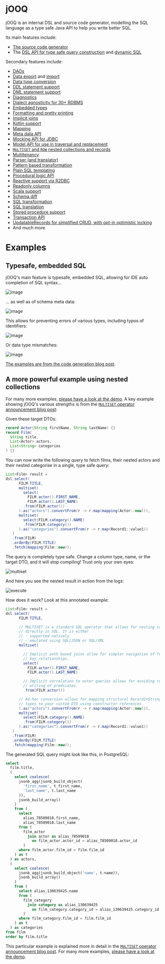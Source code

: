 jOOQ
====

jOOQ is an internal DSL and source code generator, modelling the SQL language as a type safe Java API to help you write better SQL. 

Its main features include:

- [The source code generator](https://blog.jooq.org/why-you-should-use-jooq-with-code-generation/)
- The [DSL API for type safe query construction](https://www.jooq.org/doc/latest/manual/sql-building/dsl-api/) and [dynamic SQL](https://www.jooq.org/doc/latest/manual/sql-building/dynamic-sql/)

Secondary features include:

- [DAOs](https://www.jooq.org/doc/latest/manual/sql-execution/daos/)
- [Data export](https://www.jooq.org/doc/latest/manual/sql-execution/exporting/) and [import](https://www.jooq.org/doc/latest/manual/sql-execution/importing/)
- [Data type conversion](https://www.jooq.org/doc/latest/manual/sql-execution/fetching/data-type-conversion/)
- [DDL statement support](https://www.jooq.org/doc/latest/manual/sql-building/ddl-statements/)
- [DML statement support](https://www.jooq.org/doc/latest/manual/sql-building/sql-statements/)
- [Diagnostics](https://www.jooq.org/doc/latest/manual/sql-execution/diagnostics/)
- [Dialect agnosticity for 30+ RDBMS](https://www.jooq.org/download/#databases)
- [Embedded types](https://www.jooq.org/doc/latest/manual/code-generation/codegen-embeddable-types/)
- [Formatting and pretty printing](https://www.jooq.org/doc/latest/manual/sql-building/queryparts/pretty-printing/)
- [Implicit joins](https://www.jooq.org/doc/latest/manual/sql-building/sql-statements/select-statement/implicit-join/)
- [Kotlin support](https://www.jooq.org/doc/latest/manual/sql-building/kotlin-sql-building/)
- [Mapping](https://www.jooq.org/doc/latest/manual/sql-execution/fetching/recordmapper/)
- [Meta data API](https://www.jooq.org/doc/latest/manual/sql-execution/meta-data/)
- [Mocking API for JDBC](https://www.jooq.org/doc/latest/manual/sql-execution/mocking-connection/)
- [Model API for use in traversal and replacement](https://www.jooq.org/doc/latest/manual/sql-building/model-api/)
- [`MULTISET` and `ROW` nested collections and records](https://blog.jooq.org/jooq-3-15s-new-multiset-operator-will-change-how-you-think-about-sql/)
- [Multitenancy](https://www.jooq.org/doc/latest/manual/sql-building/dsl-context/custom-settings/settings-render-mapping/)
- [Parser (and translator)](https://www.jooq.org/doc/latest/manual/sql-building/sql-parser/)
- [Pattern based transformation](https://www.jooq.org/doc/latest/manual/sql-building/queryparts/sql-transformation/transform-patterns/)
- [Plain SQL templating](https://www.jooq.org/doc/latest/manual/sql-building/plain-sql-templating/)
- [Procedural logic API](https://blog.jooq.org/vendor-agnostic-dynamic-procedural-logic-with-jooq/)
- [Reactive support via R2DBC](https://www.jooq.org/doc/latest/manual/sql-execution/fetching/reactive-fetching/)
- [Readonly columns](https://www.jooq.org/doc/latest/manual/code-generation/codegen-advanced/codegen-config-database/codegen-database-readonly-columns/)
- [Scala support](https://www.jooq.org/doc/latest/manual/sql-building/scala-sql-building/)
- [Schema diff](https://www.jooq.org/doc/latest/manual/sql-building/schema-diff/)
- [SQL transformation](https://www.jooq.org/doc/latest/manual/sql-building/queryparts/sql-transformation/)
- [SQL translation](https://www.jooq.org/translate/)
- [Stored procedure support](https://blog.jooq.org/the-best-way-to-call-stored-procedures-from-java-with-jooq/)
- [Transaction API](https://www.jooq.org/doc/latest/manual/sql-execution/transaction-management/)
- [UpdatableRecords for simplified CRUD, with opt-in optimistic locking](https://www.jooq.org/doc/latest/manual/sql-execution/crud-with-updatablerecords/simple-crud/)
- And much more

Examples
========

Typesafe, embedded SQL
----------------------

jOOQ's main feature is typesafe, embedded SQL, allowing for IDE auto completion of SQL syntax...

![image](https://github.com/jOOQ/jOOQ/assets/734593/a62305d7-c8a7-4a32-aa32-30708f70337d)

... as well as of schema meta data:

![image](https://github.com/jOOQ/jOOQ/assets/734593/a8e23067-254c-4a03-89b2-82985325ee69)

This allows for preventing errors of various types, including typos of identifiers:

![image](https://github.com/jOOQ/jOOQ/assets/734593/d2659a0c-7d45-4851-9455-81ac4bc18485)

Or data type mismatches:

![image](https://github.com/jOOQ/jOOQ/assets/734593/8d230f16-ce82-4de8-88b2-64997451ebfe)

[The examples are from the code generation blog post](https://blog.jooq.org/why-you-should-use-jooq-with-code-generation/).

A more powerful example using nested collections
------------------------------------------------

For many more examples, [please have a look at the demo](https://github.com/jOOQ/demo). A key example showing jOOQ's various strengths is from the [`MULTISET` operator announcement blog post](https://blog.jooq.org/jooq-3-15s-new-multiset-operator-will-change-how-you-think-about-sql/):

Given these target DTOs:

```java
record Actor(String firstName, String lastName) {}
record Film(
  String title,
  List<Actor> actors,
  List<String> categories
) {}
```

You can now write the following query to fetch films, their nested actors and their nested categorise in a single, type safe query:

```java
List<Film> result =
dsl.select(
      FILM.TITLE,
      multiset(
        select(
          FILM.actor().FIRST_NAME, 
          FILM.actor().LAST_NAME)
        .from(FILM.actor())
      ).as("actors").convertFrom(r -> r.map(mapping(Actor::new))),
      multiset(
        select(FILM.category().NAME)
        .from(FILM.category())
      ).as("categories").convertFrom(r -> r.map(Record1::value1))
   )
   .from(FILM)
   .orderBy(FILM.TITLE)
   .fetch(mapping(Film::new));
```

The query is completely type safe. Change a column type, name, or the target DTO, and it will stop compiling! Trust only your own eyes:

![multiset](https://github.com/jOOQ/jOOQ/assets/734593/948f8e62-2a93-4152-86d6-42a6eceb7133)

And here you see the nested result in action from the logs:

![execute](https://github.com/jOOQ/jOOQ/assets/734593/ba2f2a9f-218c-4ec9-8fb2-c2b8b7df2f4d)

How does it work? Look at this annotated example:


```java
List<Film> result =
dsl.select(
      FILM.TITLE,

      // MULTISET is a standard SQL operator that allows for nesting collections
      // directly in SQL. It is either
      // - supported natively
      // - emulated using SQL/JSON or SQL/XML
      multiset(

        // Implicit path based joins allow for simpler navigation of foreign
        // key relationships.
        select(
          FILM.actor().FIRST_NAME, 
          FILM.actor().LAST_NAME)

        // Implicit correlation to outer queries allows for avoiding repetitive
        // writing of predicates.
        .from(FILM.actor())

      // Ad-hoc conversion allows for mapping structural Record2<String, String>
      // types to your custom DTO using constructor references
      ).as("actors").convertFrom(r -> r.map(mapping(Actor::new))),
      multiset(
        select(FILM.category().NAME)
        .from(FILM.category())
      ).as("categories").convertFrom(r -> r.map(Record1::value1))
   )
   .from(FILM)
   .orderBy(FILM.TITLE)
   .fetch(mapping(Film::new));
```

The generated SQL query might look like this, in PostgreSQL:

```sql
select
  film.title,
  (
    select coalesce(
      jsonb_agg(jsonb_build_object(
        'first_name', t.first_name,
        'last_name', t.last_name
      )),
      jsonb_build_array()
    )
    from (
      select
        alias_78509018.first_name, 
        alias_78509018.last_name
      from (
        film_actor
          join actor as alias_78509018
            on film_actor.actor_id = alias_78509018.actor_id
        )
      where film_actor.film_id = film.film_id
    ) as t
  ) as actors,
  (
    select coalesce(
      jsonb_agg(jsonb_build_object('name', t.name)),
      jsonb_build_array()
    )
    from (
      select alias_130639425.name
      from (
        film_category
          join category as alias_130639425
            on film_category.category_id = alias_130639425.category_id
        )
      where film_category.film_id = film.film_id
    ) as t
  ) as categories
from film
order by film.title
```

This particular example is explained more in detail in the [`MULTISET` operator announcement blog post](https://blog.jooq.org/jooq-3-15s-new-multiset-operator-will-change-how-you-think-about-sql/). For many more examples, [please have a look at the demo](https://github.com/jOOQ/demo).

